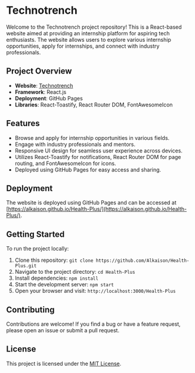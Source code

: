 # Technotrench

Welcome to the Technotrench project repository! This is a React-based website aimed at providing an internship platform for aspiring tech enthusiasts. The website allows users to explore various internship opportunities, apply for internships, and connect with industry professionals.

## Project Overview

- **Website**: [Technotrench]()
- **Framework**: React.js
- **Deployment**: GitHub Pages
- **Libraries**: React-Toastify, React Router DOM, FontAwesomeIcon

## Features

- Browse and apply for internship opportunities in various fields.
- Engage with industry professionals and mentors.
- Responsive UI design for seamless user experience across devices.
- Utilizes React-Toastify for notifications, React Router DOM for page routing, and FontAwesomeIcon for icons.
- Deployed using GitHub Pages for easy access and sharing.

## Deployment

The website is deployed using GitHub Pages and can be accessed at [https://alkaison.github.io/Health-Plus/](https://alkaison.github.io/Health-Plus/).

## Getting Started

To run the project locally:

1. Clone this repository: `git clone https://github.com/Alkaison/Health-Plus.git`
2. Navigate to the project directory: `cd Health-Plus`
3. Install dependencies: `npm install`
4. Start the development server: `npm start`
5. Open your browser and visit: `http://localhost:3000/Health-Plus`

## Contributing

Contributions are welcome! If you find a bug or have a feature request, please open an issue or submit a pull request.

## License

This project is licensed under the [MIT License](./LICENSE "Project LICENSE").

